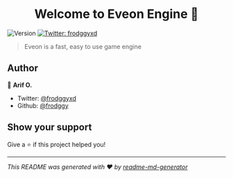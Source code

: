 <h1 align="center">Welcome to Eveon Engine 👋</h1>
<p>
  <img alt="Version" src="https://img.shields.io/badge/version-0.0.0-blue.svg?cacheSeconds=2592000" />
  <a href="https://twitter.com/frodggyxd" target="_blank">
    <img alt="Twitter: frodggyxd" src="https://img.shields.io/twitter/follow/frodggyxd.svg?style=social" />
  </a>
</p>

> Eveon is a fast, easy to use game engine

## Author

👤 **Arif O.**

* Twitter: [@frodggyxd](https://twitter.com/frodggyxd)
* Github: [@frodggy](https://github.com/frodggy)

## Show your support

Give a ⭐️ if this project helped you!

***
_This README was generated with ❤️ by [readme-md-generator](https://github.com/kefranabg/readme-md-generator)_